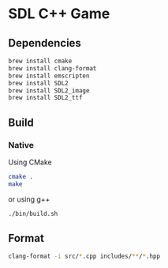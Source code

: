 # SDL C++ Game

## Dependencies

```bash
brew install cmake
brew install clang-format
brew install emscripten
brew install SDL2
brew install SDL2_image
brew install SDL2_ttf
```

## Build

### Native

Using CMake

```bash
cmake .
make
```

or using g++

```bash
./bin/build.sh
```

## Format

```bash
clang-format -i src/*.cpp includes/**/*.hpp
```
